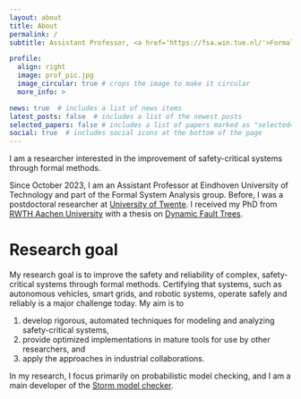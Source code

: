 ```yaml
---
layout: about
title: About
permalink: /
subtitle: Assistant Professor, <a href='https://fsa.win.tue.nl/'>Formal System Analysis group</a>, <a href='https://www.tue.nl/'>Eindhoven University of Technology</a>

profile:
  align: right
  image: prof_pic.jpg
  image_circular: true # crops the image to make it circular
  more_info: >

news: true  # includes a list of news items
latest_posts: false  # includes a list of the newest posts
selected_papers: false # includes a list of papers marked as "selected={true}"
social: true  # includes social icons at the bottom of the page
---
```

I am a researcher interested in the improvement of safety-critical systems through formal methods.

Since October 2023, I am an Assistant Professor at Eindhoven University of Technology and part of the Formal System Analysis group.
Before, I was a postdoctoral researcher at <a href="https://www.utwente.nl/en/eemcs/fmt/">University of Twente</a>.
I received my PhD from <a href="https://moves.rwth-aachen.de/">RWTH Aachen University</a> with a thesis on <a href="https://publications.rwth-aachen.de/record/956330">Dynamic Fault Trees</a>.


# Research goal
My research goal is to improve the safety and reliability of complex, safety-critical systems through formal methods.
Certifying that systems, such as autonomous vehicles, smart grids, and robotic systems, operate safely and reliably is a major challenge today.
My aim is to
1. develop rigorous, automated techniques for modeling and analyzing safety-critical systems,
2. provide optimized implementations in mature tools for use by other researchers, and
3. apply the approaches in industrial collaborations.

In my research, I focus primarily on probabilistic model checking, and I am a main developer of the <a href="https://www.stormchecker.org/">Storm model checker</a>.
